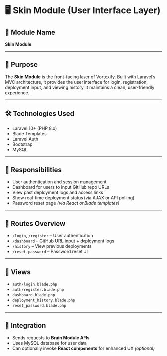 # 🖥️ Skin Module (User Interface Layer)

## 📛 Module Name
**Skin Module**

---

## 🎯 Purpose

The **Skin Module** is the front-facing layer of Vortexify. Built with Laravel’s MVC architecture, it provides the user interface for login, registration, deployment input, and viewing history. It maintains a clean, user-friendly experience.

---

## 🛠️ Technologies Used

- Laravel 10+ (PHP 8.x)  
- Blade Templates  
- Laravel Auth  
- Bootstrap  
- MySQL  

---

## 📌 Responsibilities

- User authentication and session management  
- Dashboard for users to input GitHub repo URLs  
- View past deployment logs and access links  
- Show real-time deployment status (via AJAX or API polling)  
- Password reset page *(via React or Blade templates)*

---

## 🔗 Routes Overview

- `/login`, `/register` – User authentication  
- `/dashboard` – GitHub URL input + deployment logs  
- `/history` – View previous deployments  
- `/reset-password` – Password reset UI

---

## 🧾 Views

- `auth/login.blade.php`  
- `auth/register.blade.php`  
- `dashboard.blade.php`  
- `deployment_history.blade.php`  
- `reset_password.blade.php`  

---

## 🔄 Integration

- Sends requests to **Brain Module APIs**  
- Uses MySQL database for user data  
- Can optionally invoke **React components** for enhanced UX *(optional)*

